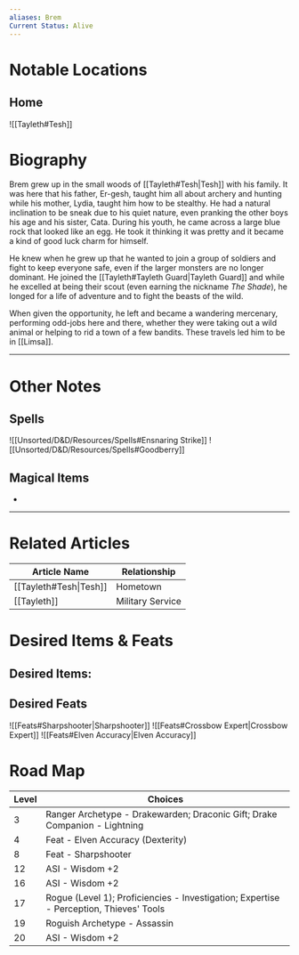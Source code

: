 ```yaml
---
aliases: Brem
Current Status: Alive
---
```

# Notable Locations
## Home
![[Tayleth#Tesh]]

# Biography
Brem grew up in the small woods of [[Tayleth#Tesh|Tesh]] with his family. It was here that his father, Er-gesh, taught him all about archery and hunting while his mother, Lydia, taught him how to be stealthy. He had a natural inclination to be sneak due to his quiet nature, even pranking the other boys his age and his sister, Cata. During his youth, he came across a large blue rock that looked like an egg. He took it thinking it was pretty and it became a kind of good luck charm for himself. 

He knew when he grew up that he wanted to join a group of soldiers and fight to keep everyone safe, even if the larger monsters are no longer dominant. He joined the [[Tayleth#Tayleth Guard|Tayleth Guard]] and while he excelled at being their scout (even earning the nickname _The Shade_), he longed for a life of adventure and to fight the beasts of the wild. 

When given the opportunity, he left and became a wandering mercenary, performing odd-jobs here and there, whether they were taking out a wild animal or helping to rid a town of a few bandits. These travels led him to be in [[Limsa]].

---
# Other Notes

## Spells
![[Unsorted/D&D/Resources/Spells#Ensnaring Strike]]
![[Unsorted/D&D/Resources/Spells#Goodberry]]

## Magical Items
- 
---
# Related Articles
| Article Name           | Relationship     |
| ---------------------- | ---------------- |
| [[Tayleth#Tesh\|Tesh]] | Hometown         |
| [[Tayleth]]            | Military Service |

# Desired Items & Feats
## Desired Items: 

## Desired Feats 
![[Feats#Sharpshooter|Sharpshooter]]
![[Feats#Crossbow Expert|Crossbow Expert]]
![[Feats#Elven Accuracy|Elven Accuracy]]

# Road Map
| Level | Choices                                                                                               |
| ----- | ----------------------------------------------------------------------------------------------------- |
| 3     | Ranger Archetype - Drakewarden; Draconic Gift; Drake Companion - Lightning |
| 4     | Feat - Elven Accuracy (Dexterity)                                                                     |
| 8     | Feat - Sharpshooter                                                                                   |
| 12    | ASI - Wisdom +2                                                                                       |
| 16    | ASI - Wisdom +2                                                                                       |
| 17    | Rogue (Level 1); Proficiencies - Investigation; Expertise - Perception, Thieves' Tools                |
| 19    | Roguish Archetype - Assassin                                                                          |
| 20    | ASI - Wisdom +2                                                                                       |
